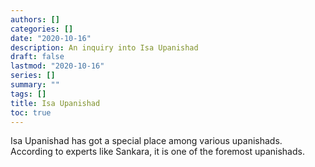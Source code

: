 ```yaml
---
authors: []
categories: []
date: "2020-10-16"
description: An inquiry into Isa Upanishad
draft: false
lastmod: "2020-10-16"
series: []
summary: ""
tags: []
title: Isa Upanishad
toc: true
---
```

Isa Upanishad has got a special place among various upanishads. According to experts like Sankara, it is one of the foremost upanishads.